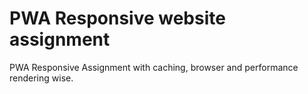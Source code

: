 # PWA Responsive website assignment

PWA Responsive Assignment with caching, browser and performance rendering wise.

